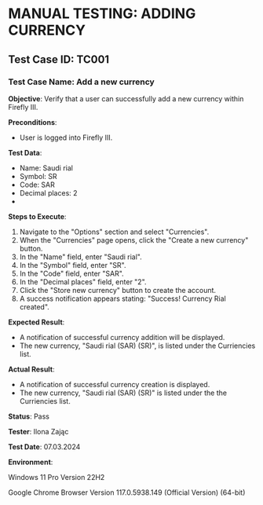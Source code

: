 # MANUAL TESTING: ADDING CURRENCY

## Test Case ID: TC001
### Test Case Name: Add a new currency

**Objective**: Verify that a user can successfully add a new currency within Firefly III.

**Preconditions**:
- User is logged into Firefly III.

**Test Data**:
- Name: Saudi rial
- Symbol: SR
- Code: SAR
- Decimal places: 2
- 
**Steps to Execute**:
1. Navigate to the "Options" section and select "Currencies".
2. When the "Currencies" page opens, click the "Create a new currency" button.
3. In the "Name" field, enter "Saudi rial".
4. In the "Symbol" field, enter "SR".
5. In the "Code" field, enter "SAR".
6. In the "Decimal places" field, enter "2".
7. Click the "Store new currency" button to create the account.
8. A success notification appears stating: "Success! Currency Rial created".

**Expected Result**:
- A notification of successful currency addition will be displayed.
- The new currency, "Saudi rial (SAR) (SR)", is listed under the Curriencies list.

**Actual Result**: 
- A notification of successful currency creation is displayed.
- The new currency, "Saudi rial (SAR) (SR)" is listed under the the Curriencies list.
  
**Status**: Pass

**Tester**: Ilona Zając

**Test Date**: 07.03.2024

**Environment**:

Windows 11 Pro Version 22H2

Google Chrome Browser Version 117.0.5938.149 (Official Version) (64-bit)
